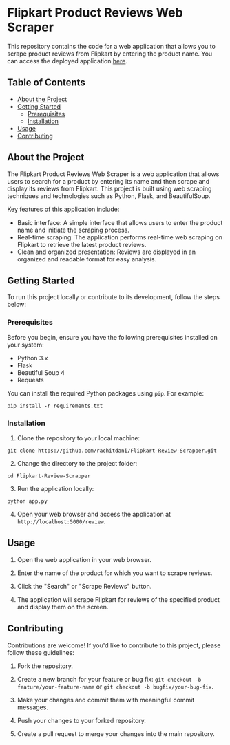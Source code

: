 # Flipkart Product Reviews Web Scraper

This repository contains the code for a web application that allows you to scrape product reviews from Flipkart by entering the product name. You can access the deployed application [here](https://flipkart-review-hxof.onrender.com/).

## Table of Contents
- [About the Project](#about-the-project)
- [Getting Started](#getting-started)
  - [Prerequisites](#prerequisites)
  - [Installation](#installation)
- [Usage](#usage)
- [Contributing](#contributing)

## About the Project

The Flipkart Product Reviews Web Scraper is a web application that allows users to search for a product by entering its name and then scrape and display its reviews from Flipkart. This project is built using web scraping techniques and technologies such as Python, Flask, and BeautifulSoup.

Key features of this application include:

- Basic interface: A simple interface that allows users to enter the product name and initiate the scraping process.
- Real-time scraping: The application performs real-time web scraping on Flipkart to retrieve the latest product reviews.
- Clean and organized presentation: Reviews are displayed in an organized and readable format for easy analysis.

## Getting Started

To run this project locally or contribute to its development, follow the steps below:

### Prerequisites

Before you begin, ensure you have the following prerequisites installed on your system:

- Python 3.x
- Flask
- Beautiful Soup 4
- Requests


You can install the required Python packages using `pip`. For example:

```
pip install -r requirements.txt
```

### Installation

1. Clone the repository to your local machine:

```
git clone https://github.com/rachitdani/Flipkart-Review-Scrapper.git
```

2. Change the directory to the project folder:

```
cd Flipkart-Review-Scrapper
```

3. Run the application locally:

```
python app.py
```

4. Open your web browser and access the application at `http://localhost:5000/review`.

## Usage

1. Open the web application in your web browser.

2. Enter the name of the product for which you want to scrape reviews.

3. Click the "Search" or "Scrape Reviews" button.

4. The application will scrape Flipkart for reviews of the specified product and display them on the screen.

## Contributing

Contributions are welcome! If you'd like to contribute to this project, please follow these guidelines:

1. Fork the repository.

2. Create a new branch for your feature or bug fix: `git checkout -b feature/your-feature-name` or `git checkout -b bugfix/your-bug-fix`.

3. Make your changes and commit them with meaningful commit messages.

4. Push your changes to your forked repository.

5. Create a pull request to merge your changes into the main repository.
